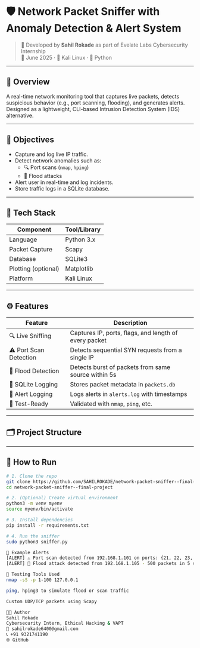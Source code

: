 # 🛡️ Network Packet Sniffer with Anomaly Detection & Alert System

> 💼 Developed by **Sahil Rokade** as part of Evelate Labs Cybersecurity Internship  
> 📅 June 2025 · 🔐 Kali Linux · 🐍 Python

---

## 📌 Overview

A real-time network monitoring tool that captures live packets, detects suspicious behavior (e.g., port scanning, flooding), and generates alerts. Designed as a lightweight, CLI-based Intrusion Detection System (IDS) alternative.

---

## 🎯 Objectives

- Capture and log live IP traffic.
- Detect network anomalies such as:
  - 🔍 Port scans (`nmap`, `hping`)
  - 🚨 Flood attacks
- Alert user in real-time and log incidents.
- Store traffic logs in a SQLite database.

---

## 🧰 Tech Stack

| Component        | Tool/Library        |
|------------------|---------------------|
| Language         | Python 3.x          |
| Packet Capture   | Scapy               |
| Database         | SQLite3             |
| Plotting (optional) | Matplotlib        |
| Platform         | Kali Linux          |

---

## ⚙️ Features

| Feature             | Description |
|---------------------|-------------|
| 🔍 Live Sniffing    | Captures IP, ports, flags, and length of every packet |
| ⚠ Port Scan Detection | Detects sequential SYN requests from a single IP |
| 🚨 Flood Detection  | Detects burst of packets from same source within 5s |
| 📂 SQLite Logging   | Stores packet metadata in `packets.db` |
| 📝 Alert Logging    | Logs alerts in `alerts.log` with timestamps |
| 🧪 Test-Ready       | Validated with `nmap`, `ping`, etc. |

---

## 🗂️ Project Structure


---

## 🚀 How to Run

```bash
# 1. Clone the repo
git clone https://github.com/SAHILROKADE/network-packet-sniffer--final-project.git
cd network-packet-sniffer--final-project

# 2. (Optional) Create virtual environment
python3 -m venv myenv
source myenv/bin/activate

# 3. Install dependencies
pip install -r requirements.txt

# 4. Run the sniffer
sudo python3 sniffer.py

🔐 Example Alerts
[ALERT] ⚠ Port scan detected from 192.168.1.101 on ports: {21, 22, 23, ...}
[ALERT] 🚨 Flood attack detected from 192.168.1.105 - 500 packets in 5 seconds

🧪 Testing Tools Used
nmap -sS -p 1-100 127.0.0.1

ping, hping3 to simulate flood or scan traffic

Custom UDP/TCP packets using Scapy

👨‍💻 Author
Sahil Rokade
Cybersecurity Intern, Ethical Hacking & VAPT
📧 sahilrokade6400@gmail.com
📞 +91 9321741190
🌐 GitHub
